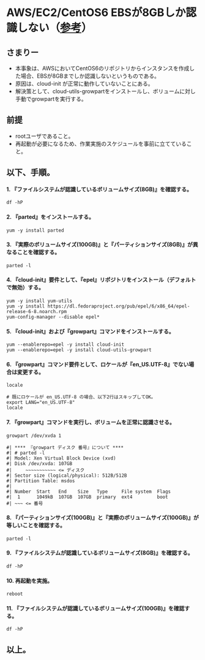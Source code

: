 # AWS/EC2/CentOS6 EBSが8GBしか認識しない（[参考](http://ysh.hateblo.jp/entry/2016/04/08/011349)）

## さまりー
- 本事象は、AWSにおいてCentOS6のリポジトリからインスタンスを作成した場合、EBSが8GBまでしか認識しないというものである。
- 原因は、cloud-init が正常に動作していないことにある。
- 解決策として、cloud-utils-growpartをインストールし、ボリュームに対し手動でgrowpartを実行する。

## 前提
- rootユーザであること。
- 再起動が必要になるため、作業実施のスケジュールを事前に立てていること。

## 以下、手順。

####  1. 『ファイルシステムが認識しているボリュームサイズ(8GB)』を確認する。

    df -hP

####  2. 『parted』をインストールする。

    yum -y install parted

####  3. 『実際のボリュームサイズ(100GB)』と『パーティションサイズ(8GB)』が異なることを確認する。

    parted -l

####  4. 『cloud-init』要件として、『epel』リポジトリをインストール（デフォルトで無効）する。

    yum -y install yum-utils
    yum -y install https://dl.fedoraproject.org/pub/epel/6/x86_64/epel-release-6-8.noarch.rpm
    yum-config-manager --disable epel*

####  5. 『cloud-init』および『growpart』コマンドをインストールする。

    yum --enablerepo=epel -y install cloud-init
    yum --enablerepo=epel -y install cloud-utils-growpart

####  6. 『growpart』コマンド要件として、ロケールが『en_US.UTF-8』でない場合は変更する。

    locale

    # 既にロケールが en_US.UTF-8 の場合、以下2行はスキップしてOK。
    export LANG="en_US.UTF-8"
    locale

####  7. 『growpart』コマンドを実行し、ボリュームを正常に認識させる。

    growpart /dev/xvda 1

    #| **** 『growpart ディスク 番号』について ****
    #| # parted -l
    #| Model: Xen Virtual Block Device (xvd)
    #| Disk /dev/xvda: 107GB
    #|     ~~~~~~~~~~~ <= ディスク
    #| Sector size (logical/physical): 512B/512B
    #| Partition Table: msdos
    #| 
    #| Number  Start   End    Size   Type     File system  Flags
    #|  1      1049kB  107GB  107GB  primary  ext4         boot
    #| ~~~ <= 番号

####  8. 『パーティションサイズ(100GB)』と『実際のボリュームサイズ(100GB)』が等しいことを確認する。

    parted -l

####  9. 『ファイルシステムが認識しているボリュームサイズ(8GB)』を確認する。

    df -hP

#### 10. 再起動を実施。

    reboot

#### 11. 『ファイルシステムが認識しているボリュームサイズ(100GB)』を確認する。

    df -hP

## 以上。

